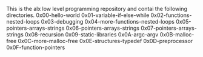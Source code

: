 This is the alx low level programming repository and contai the following directories.
0x00-hello-world
0x01-variable-if-else-while
0x02-functions-nested-loops
0x03-debugging
0x04-more-functions-nested-loops
0x05-pointers-arrays-strings
0x06-pointers-arrays-strings
0x07-pointers-arrays-strings
0x08-recursion
0x09-static-libraries
0x0A-argc-argv
0x0B-malloc-free
0x0C-more-malloc-free
0x0E-structures-typedef
0x0D-preprocessor
0x0F-function-pointers
